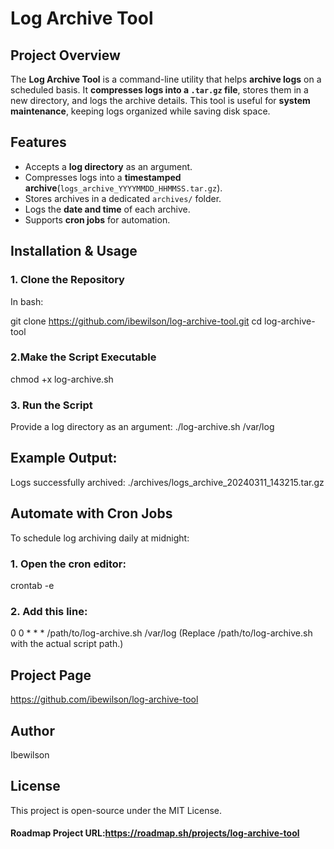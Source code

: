 # Log Archive Tool

## Project Overview
The **Log Archive Tool** is a command-line utility that helps **archive logs** on a scheduled basis.
It **compresses logs into a `.tar.gz` file**, stores them in a new directory, and logs the archive details.
This tool is useful for **system maintenance**, keeping logs organized while saving disk space.


## Features
- Accepts a **log directory** as an argument.
- Compresses logs into a **timestamped archive**(`logs_archive_YYYYMMDD_HHMMSS.tar.gz`).
- Stores archives in a dedicated `archives/` folder.
- Logs the **date and time** of each archive.
- Supports **cron jobs** for automation.


## Installation & Usage

### 1. Clone the Repository

In bash:

git clone https://github.com/ibewilson/log-archive-tool.git
cd log-archive-tool

### 2.Make the Script Executable
chmod +x log-archive.sh

### 3. Run the Script
Provide a log directory as an argument:
./log-archive.sh /var/log

## Example Output:
Logs successfully archived: ./archives/logs_archive_20240311_143215.tar.gz

## Automate with Cron Jobs

To schedule log archiving daily at midnight:

### 1. Open the cron editor:
crontab -e

### 2. Add this line:
0 0 * * * /path/to/log-archive.sh /var/log
(Replace /path/to/log-archive.sh with the actual script path.)

## Project Page
https://github.com/ibewilson/log-archive-tool

## Author
Ibewilson

## License
This project is open-source under the MIT License.

#### Roadmap Project URL:https://roadmap.sh/projects/log-archive-tool 

